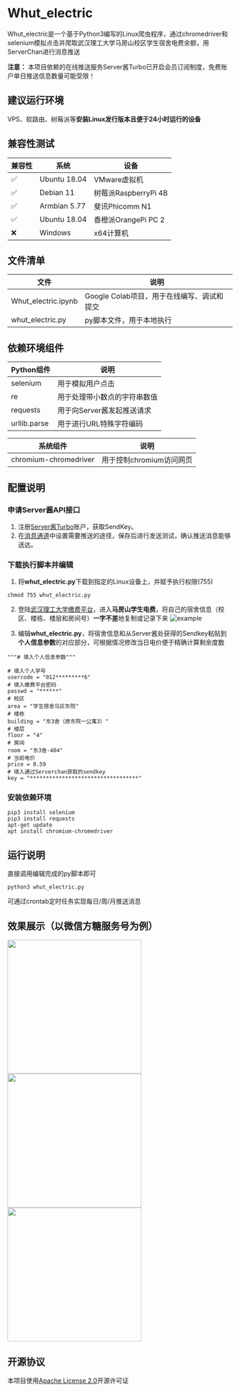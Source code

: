 # Whut_electric
Whut_electric是一个基于Python3编写的Linux爬虫程序，通过chromedriver和selenium模拟点击并爬取武汉理工大学马房山校区学生宿舍电费余额，用ServerChan进行消息推送  
  
**注意：** 本项目依赖的在线推送服务Server酱Turbo已开启会员订阅制度，免费账户单日推送信息数量可能受限！

## 建议运行环境

VPS、软路由、树莓派等**安装Linux发行版本且便于24小时运行的设备**

## 兼容性测试

|  兼容性   | 系统  | 设备  |
|  ----  | ----  |----  |
| :white_check_mark:  | Ubuntu 18.04 | VMware虚拟机 |
| :white_check_mark:  | Debian 11 | 树莓派RaspberryPi 4B|
| :white_check_mark:  | Armbian 5.77 | 斐讯Phicomm N1|
| :white_check_mark:  | Ubuntu 18.04 | 香橙派OrangePi PC 2|
| :x:  | Windows | x64计算机|

## 文件清单

|  文件   | 说明  |
|  ----  | ----  |
| Whut_electric.ipynb  | Google Colab项目，用于在线编写、调试和提交 |
| whut_electric.py  | py脚本文件，用于本地执行 |

## 依赖环境组件

|  Python组件   | 说明  |
|  ----  | ----  |
| selenium  | 用于模拟用户点击 |
| re  | 用于处理带小数点的字符串数值 |
| requests  | 用于向Server酱发起推送请求 |
| urllib.parse  | 用于进行URL特殊字符编码 |
  
|  系统组件   | 说明  |
|  ----  | ----  |
|  chromium-chromedriver  | 用于控制chromium访问网页  |

## 配置说明
### 申请Server酱API接口
1. 注册[Server酱Turbo](https://sct.ftqq.com/)账户，获取SendKey。
2. 在[消息通道](https://sct.ftqq.com/forward)中设置需要推送的途径，保存后进行发送测试，确认推送消息能够送达。  

### 下载执行脚本并编辑
1. 将**whut_electric.py**下载到指定的Linux设备上，并赋予执行权限(755)
```
chmod 755 whut_electric.py
```  
  
2. 登陆[武汉理工大学缴费平台](http://cwsf.whut.edu.cn/)，进入**马房山学生电费**，将自己的宿舍信息（校区、楼栋、楼层和房间号）**一字不差**地复制或记录下来
![example](images/infoexample.png)  
  
3. 编辑**whut_electric.py**，将宿舍信息和从Server酱处获得的Sendkey粘贴到**个人信息参数**的对应部分，可根据情况修改当日电价便于精确计算剩余度数
```
"""# 填入个人信息参数"""

# 填入个人学号
usercode = "012*********6"
# 填入缴费平台密码
passwd = "******"
# 校区
area = "学生宿舍马区东院"
# 楼栋
building = "东3舍（原东院一公寓3）"
# 楼层
floor = "4"
# 房间
room = "东3舍-404"
# 当前电价
price = 0.59
# 填入通过Serverchan获取的sendkey
key = "**********************************"
```  
### 安装依赖环境

```
pip3 install selenium
pip3 install requests
apt-get update 
apt install chromium-chromedriver
```

## 运行说明
直接调用编辑完成的py脚本即可
```
python3 whut_electric.py
```  
  
可通过crontab定时任务实现每日/周/月推送消息

## 效果展示（以微信方糖服务号为例）
<img width="300" src="images/ElectricMsg.jpg"/> <img width="300" src="images/ElectricContent.jpg"/> <img width="300" src="images/Error.jpg"/>

## 开源协议
本项目使用[Apache License 2.0](https://github.com/Stalker-404/Whut_electric/blob/main/LICENSE)开源许可证

